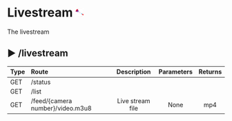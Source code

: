 # Livestream <img src="../command/frontend/res/logo.png" alt="logo" width="20"/> 

The livestream

## ▶ /livestream

|Type|Route|Description|Parameters|Returns|
| :-|:- |:-:|:-:|:-:|
|GET|/status| | | |
|GET|/list| | | |
|GET|/feed/{camera number}/video.m3u8|Live stream file|None|mp4|